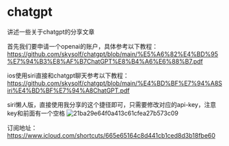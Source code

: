 # chatgpt
讲述一些关于chatgpt的分享文章

首先我们要申请一个openai的账户，具体参考以下教程：
https://github.com/skysolf/chatgpt/blob/main/%E5%A6%82%E4%BD%95%E7%94%B3%E8%AF%B7ChatGPT%E8%B4%A6%E6%88%B7.pdf

ios使用siri直接和chatgpt聊天参考以下教程：
https://github.com/skysolf/chatgpt/blob/main/%E4%BD%BF%E7%94%A8Siri%E4%BD%BF%E7%94%A8ChatGPT.pdf

siri懒人版，直接使用我分享的这个捷径即可，只需要修改对应的api-key，注意key和前面有一个空格
![21ba29e64f0a413c61cfea27b573c09](https://user-images.githubusercontent.com/936803/218005383-b7992c09-ce73-4133-b2ce-48d64e35d247.jpg)

订阅地址：
https://www.icloud.com/shortcuts/665e65164c8d441cb1ced8d3b18fbe60

